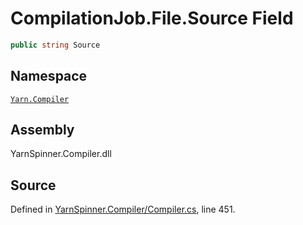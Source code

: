 <!-- This file was generated by a tool. Do not edit this file by hand. -->

# CompilationJob.File.Source Field


```csharp
public string Source
```



## Namespace
[`Yarn.Compiler`](/api/csharp/yarn.compiler/README.md)

## Assembly
YarnSpinner.Compiler.dll

## Source
Defined in [YarnSpinner.Compiler/Compiler.cs](https://github.com/YarnSpinnerTool/YarnSpinner//blob/develop/YarnSpinner.Compiler/Compiler.cs#L451), line 451.
